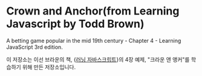 # Crown and Anchor(from Learning Javascript by Todd Brown)

A betting game popular in the mid 19th century - Chapter 4 - Learning JavaScript 3rd edition.

이 저장소는 이선 브라운의 책, {[러닝 자바스크립트](http://www.hanbit.co.kr/store/books/look.php?p_code=B2328850940)}의 4장 예제, "크라운 앤 앵커"를 학습하기 위해 만든 저장소입니다.

